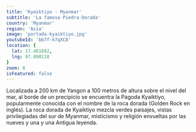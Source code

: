 ```yaml
---
title: 'Kyaiktiyo - Myanmar'
subtitle: 'La famosa Piedra-Dorada'
country: 'Myanmar'
region: 'Asia'
image: 'portada-kyaiktiyo.jpg'
youtubeId: 'bb7f-k7qXC8'
location: {
  lat: 17.481682,
  lng: 97.098118
}
zoom: 8
isFeatured: false
---
```


 Localizada a 200 km de Yangon a 100 metros de altura sobre el nivel del mar, al borde de un precipicio se encuentra la Pagoda Kyaiktiyo, popularmente conocida con el nombre de la roca dorada (Golden Rock en inglés). La roca dorada de Kyaiktiyo mezcla verdes paisajes, vistas privilegiadas del sur de Myanmar, misticismo y religión envueltas por las nueves y una y una Antigua leyenda.